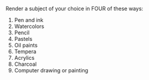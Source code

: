 Render a subject of your choice in FOUR of these ways:

1. Pen and ink
1. Watercolors
1. Pencil
1. Pastels
1. Oil paints
1. Tempera
1. Acrylics
1. Charcoal
1. Computer drawing or painting
